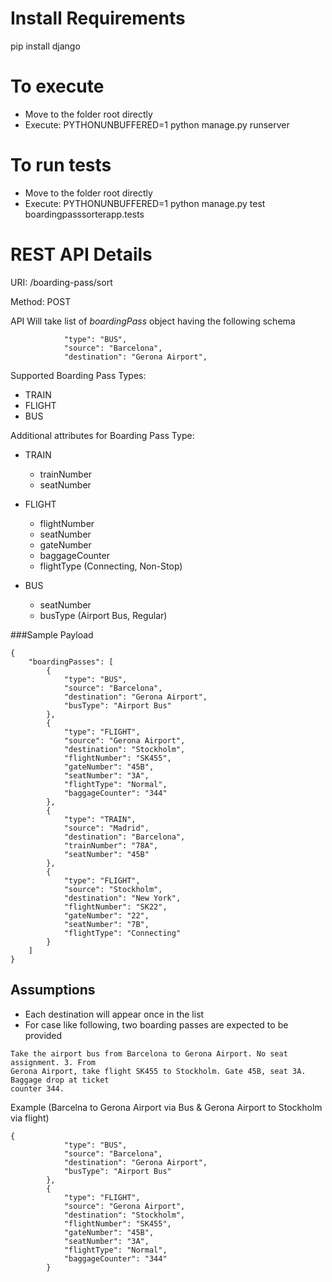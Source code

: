 # Install Requirements
pip install django

# To execute 
- Move to the folder root directly 
- Execute: PYTHONUNBUFFERED=1 python manage.py runserver

# To run tests
- Move to the folder root directly
- Execute: PYTHONUNBUFFERED=1 python manage.py test boardingpasssorterapp.tests


# REST API Details
URI: /boarding-pass/sort

Method: POST

API Will take list of _boardingPass_ object having the following schema
````{
            "type": "BUS",
            "source": "Barcelona",
            "destination": "Gerona Airport",
````

Supported Boarding Pass Types:
- TRAIN
- FLIGHT
- BUS

Additional attributes for Boarding Pass Type:
- TRAIN
  - trainNumber
  - seatNumber

- FLIGHT
  - flightNumber
  - seatNumber
  - gateNumber
  - baggageCounter
  - flightType (Connecting, Non-Stop)

- BUS
  - seatNumber
  - busType (Airport Bus, Regular)


###Sample Payload
```
{
    "boardingPasses": [
        {
            "type": "BUS",
            "source": "Barcelona",
            "destination": "Gerona Airport",
            "busType": "Airport Bus"
        },
        {
            "type": "FLIGHT",
            "source": "Gerona Airport",
            "destination": "Stockholm",
            "flightNumber": "SK455",
            "gateNumber": "45B",
            "seatNumber": "3A",
            "flightType": "Normal",
            "baggageCounter": "344"
        },
        {
            "type": "TRAIN",
            "source": "Madrid",
            "destination": "Barcelona",
            "trainNumber": "78A",
            "seatNumber": "45B"
        },
        {
            "type": "FLIGHT",
            "source": "Stockholm",
            "destination": "New York",
            "flightNumber": "SK22",
            "gateNumber": "22",
            "seatNumber": "7B",
            "flightType": "Connecting"
        }
    ]
}

```



## Assumptions
- Each destination will appear once in the list
- For case like following, two boarding passes are expected to be provided
```
Take the airport bus from Barcelona to Gerona Airport. No seat assignment. 3. From
Gerona Airport, take flight SK455 to Stockholm. Gate 45B, seat 3A. Baggage drop at ticket
counter 344.
```
Example (Barcelna to Gerona Airport via Bus & Gerona Airport to Stockholm via flight)
```
{
            "type": "BUS",
            "source": "Barcelona",
            "destination": "Gerona Airport",
            "busType": "Airport Bus"
        },
        {
            "type": "FLIGHT",
            "source": "Gerona Airport",
            "destination": "Stockholm",
            "flightNumber": "SK455",
            "gateNumber": "45B",
            "seatNumber": "3A",
            "flightType": "Normal",
            "baggageCounter": "344"
        }
```
